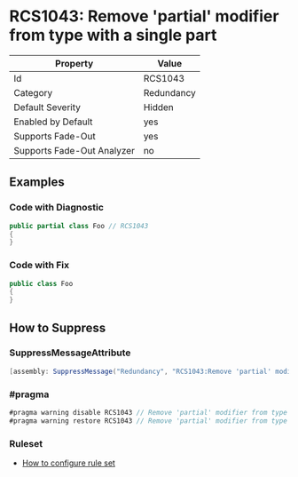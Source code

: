 # RCS1043: Remove 'partial' modifier from type with a single part

Property | Value
--- | ---
Id|RCS1043
Category|Redundancy
Default Severity|Hidden
Enabled by Default|yes
Supports Fade\-Out|yes
Supports Fade\-Out Analyzer|no

## Examples

### Code with Diagnostic

```csharp
public partial class Foo // RCS1043
{
}
```

### Code with Fix

```csharp
public class Foo
{
}
```

## How to Suppress

### SuppressMessageAttribute

```csharp
[assembly: SuppressMessage("Redundancy", "RCS1043:Remove 'partial' modifier from type with a single part.", Justification = "<Pending>")]
```

### \#pragma

```csharp
#pragma warning disable RCS1043 // Remove 'partial' modifier from type with a single part.
#pragma warning restore RCS1043 // Remove 'partial' modifier from type with a single part.
```

### Ruleset

* [How to configure rule set](../HowToConfigureAnalyzers.md)
